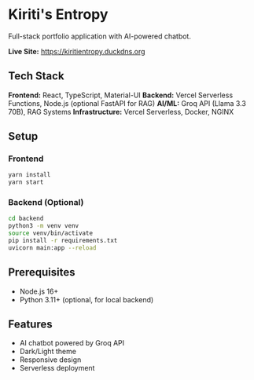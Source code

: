 # Kiriti's Entropy

Full-stack portfolio application with AI-powered chatbot.

**Live Site:** https://kiritientropy.duckdns.org

## Tech Stack

**Frontend:** React, TypeScript, Material-UI
**Backend:** Vercel Serverless Functions, Node.js (optional FastAPI for RAG)
**AI/ML:** Groq API (Llama 3.3 70B), RAG Systems
**Infrastructure:** Vercel Serverless, Docker, NGINX

## Setup

### Frontend
```bash
yarn install
yarn start
```

### Backend (Optional)
```bash
cd backend
python3 -m venv venv
source venv/bin/activate
pip install -r requirements.txt
uvicorn main:app --reload
```

## Prerequisites

- Node.js 16+
- Python 3.11+ (optional, for local backend)

## Features

- AI chatbot powered by Groq API
- Dark/Light theme
- Responsive design
- Serverless deployment
